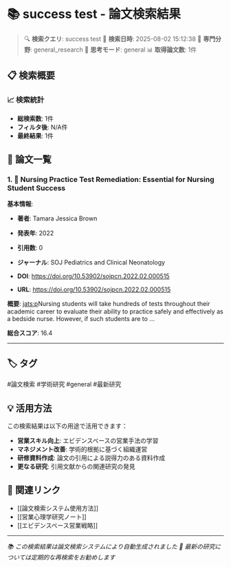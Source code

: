 # 📚 success test - 論文検索結果

> 🔍 **検索クエリ**: success test
> 📅 **検索日時**: 2025-08-02 15:12:38
> 🎯 **専門分野**: general_research
> 🧠 **思考モード**: general
> 📊 **取得論文数**: 1件

## 📋 検索概要

### 📈 検索統計
- **総検索数**: 1件
- **フィルタ後**: N/A件
- **最終結果**: 1件

## 📄 論文一覧

### 1. 📄 Nursing Practice Test Remediation: Essential for Nursing Student Success

**基本情報**:
- **著者**: Tamara Jessica Brown
- **発表年**: 2022
- **引用数**: 0
- **ジャーナル**: SOJ Pediatrics and Clinical Neonatology

- **DOI**: https://doi.org/10.53902/sojpcn.2022.02.000515
- **URL**: https://doi.org/10.53902/sojpcn.2022.02.000515

**概要**: <jats:p>Nursing students will take hundreds of tests throughout their academic career to evaluate their ability to practice safely and effectively as a bedside nurse. However, if such students are to ...

**総合スコア**: 16.4

---


## 🏷️ タグ

#論文検索 #学術研究 #general #最新研究

## 💡 活用方法

この検索結果は以下の用途で活用できます：

- **営業スキル向上**: エビデンスベースの営業手法の学習
- **マネジメント改善**: 学術的根拠に基づく組織運営
- **研修資料作成**: 論文の引用による説得力のある資料作成
- **更なる研究**: 引用文献からの関連研究の発見

## 🔗 関連リンク

- [[論文検索システム使用方法]]
- [[営業心理学研究ノート]]
- [[エビデンスベース営業戦略]]

---

*📚 この検索結果は論文検索システムにより自動生成されました*
*🔄 最新の研究については定期的な再検索をお勧めします*

